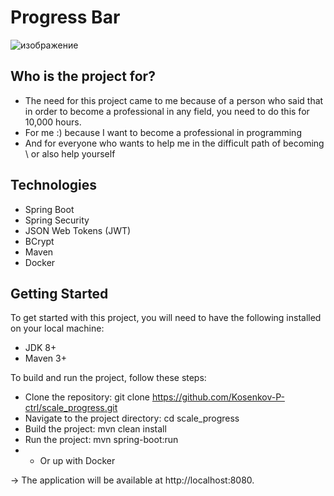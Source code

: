 # Progress Bar
![изображение](https://user-images.githubusercontent.com/79561283/210964649-b3ff2447-b204-48f5-825e-8377116479b8.png)


## Who is the project for?

- The need for this project came to me because of a person who said that in order to become a professional in any field, you need to do this for 10,000 hours.
- For me :) because I want to become a professional in programming
- And for everyone who wants to help me in the difficult path of becoming \ or also help yourself

## Technologies
- Spring Boot
- Spring Security
- JSON Web Tokens (JWT)
- BCrypt
- Maven
- Docker

## Getting Started
To get started with this project, you will need to have the following installed on your local machine:

- JDK 8+
- Maven 3+

To build and run the project, follow these steps:

- Clone the repository: git clone https://github.com/Kosenkov-P-ctrl/scale_progress.git
- Navigate to the project directory: cd scale_progress
- Build the project: mvn clean install
- Run the project: mvn spring-boot:run
- - Or up with Docker 

-> The application will be available at http://localhost:8080.
